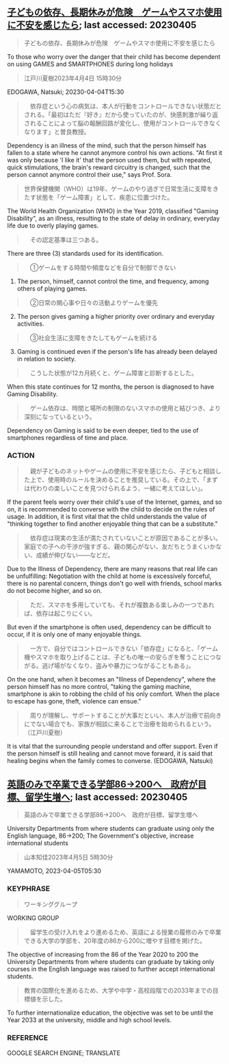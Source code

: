 ## [子どもの依存、長期休みが危険　ゲームやスマホ使用に不安を感じたら](https://www.asahi.com/articles/ASR444RS7R3QUTIL01T.html?iref=comtop_Tech_science_04); last accessed: 20230405

> 子どもの依存、長期休みが危険　ゲームやスマホ使用に不安を感じたら

To those who worry over the danger that their child has become dependent on using GAMES and SMARTPHONES during long holidays

> 江戸川夏樹2023年4月4日 15時30分

EDOGAWA, Natsuki; 20230-04-04T15:30

>　依存症という心の病気は、本人が行動をコントロールできない状態だとされる。「最初はただ『好き』だから使っていたのが、快感刺激が繰り返されることによって脳の報酬回路が変化し、使用がコントロールできなくなります」と曽良教授。

Dependency is an illness of the mind, such that the person himself has fallen to a state where he cannot anymore control his own actions. "At first it was only because 'I like it' that the person used them, but with repeated, quick stimulations, the brain's reward circuitry is changed, such that the person cannot anymore control their use," says Prof. Sora.

> 世界保健機関（WHO）は19年、ゲームのやり過ぎで日常生活に支障をきたす状態を「ゲーム障害」として、疾患に位置づけた。

The World Health Organization (WHO) in the Year 2019, classified "Gaming Disability", as an illness, resulting to the state of delay in ordinary, everyday life due to overly playing games.

>　その認定基準は三つある。

There are three (3) standards used for its identification.

>　①ゲームをする時間や頻度などを自分で制御できない

1) The person, himself, cannot control the time, and frequency, among others of playing games.

>　②日常の関心事や日々の活動よりゲームを優先

2) The person gives gaming a higher priority over ordinary and everyday activities.

>　③社会生活に支障をきたしてもゲームを続ける

3) Gaming is continued even if the person's life has already been delayed in relation to society.

>　こうした状態が12カ月続くと、ゲーム障害と診断するとした。

When this state continues for 12 months, the person is diagnosed  to have Gaming Disability.

>　ゲーム依存は、時間と場所の制限のないスマホの使用と結びつき、より深刻になっているという。

Dependency on Gaming is said to be even deeper, tied to the use of smartphones regardless of time and place.

### ACTION

>　親が子どものネットやゲームの使用に不安を感じたら、子どもと相談した上で、使用時のルールを決めることを推奨している。その上で、「まずは代わりの楽しいことを見つけられるよう、一緒に考えてほしい」。

If the parent feels worry over their child's use of the Internet, games, and so on, it is recommended to converse with the child to decide on the rules of usage. In addition, it is first vital that the child understands the value of "thinking together to find another enjoyable thing that can be a substitute."

>　依存症は現実の生活が満たされていないことが原因であることが多い。家庭での子への干渉が強すぎる、親の関心がない、友だちとうまくいかない、成績が伸びない――などだ。

Due to the Illness of Dependency, there are many reasons that real life can be unfulfilling: Negotiation with the child at home is excessively forceful, there is no parental concern, things don't go well with friends, school marks do not become higher, and so on.

>　ただ、スマホを多用していても、それが複数ある楽しみの一つであれば、依存は起こりにくい。

But even if the smartphone is often used, dependency can be difficult to occur, if it is only one of many enjoyable things.

>　一方で、自分ではコントロールできない「依存症」になると、「ゲーム機やスマホを取り上げることは、子どもの唯一の安らぎを奪うことにつながる。逃げ場がなくなり、盗みや暴力につながることもある」。

On the one hand, when it becomes an "Illness of Dependency", where the person himself has no more control, "taking the gaming machine, smartphone is akin to robbing the child of his only comfort. When the place to escape has gone, theft, violence can ensue." 

>　周りが理解し、サポートすることが大事だといい、本人が治療で前向きにでない場合でも、家族が相談に来ることで治療を始められるという。（江戸川夏樹）

It is vital that the surrounding people understand and offer support. Even if the person himself is still healing and cannot move forward, it is said that healing begins when the family comes to converse. (EDOGAWA, Natsuki)

## [英語のみで卒業できる学部86→200へ　政府が目標、留学生増へ](https://www.asahi.com/articles/ASR446QSDR44UTIL02D.html?iref=comtop_Topnews2_04); last accessed: 20230405

> 英語のみで卒業できる学部86→200へ　政府が目標、留学生増へ

University Departments from where students can graduate using only the English language, 86→200; The Government's objective, increase international students

> 山本知佳2023年4月5日 5時30分

YAMAMOTO, 2023-04-05T05:30

### KEYPHRASE

> ワーキンググループ

WORKING GROUP

>　留学生の受け入れをより進めるため、英語による授業の履修のみで卒業できる大学の学部を、20年度の86から200に増やす目標を掲げた。

The objective of increasing from the 86 of the Year 2020 to 200 the University Departments from where students can graduate by taking only courses in the English language was raised to further accept international students.

> 教育の国際化を進めるため、大学や中学・高校段階での2033年までの目標値を示した。

To further internationalize education, the objective was set to be until the Year 2033 at the university, middle and high school levels.

### REFERENCE

GOOGLE SEARCH ENGINE; TRANSLATE
